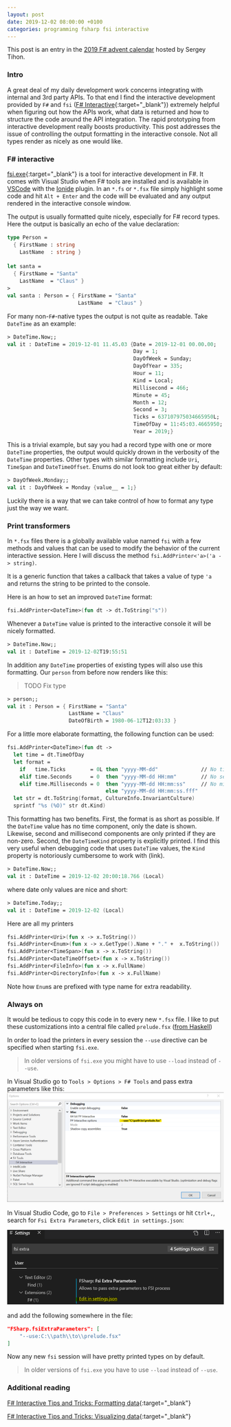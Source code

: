 ```yaml
---
layout: post
date: 2019-12-02 08:00:00 +0100
categories: programming fsharp fsi interactive
---
```


This post is an entry in the [2019 F# advent calendar](https://sergeytihon.com/2019/11/05/f-advent-calendar-in-english-2019/) hosted by Sergey Tihon.

### Intro

A great deal of my daily development work concerns integrating with internal and 3rd party APIs. To that end I find the interactive development provided by `F#` and `fsi` ([F# Interactive](https://docs.microsoft.com/en-us/dotnet/fsharp/tutorials/fsharp-interactive/){:target="_blank"}) extremely helpful when figuring out how the APIs work, what data is returned and how to structure the code around the API integration. The rapid prototyping from interactive development really boosts productivity. This post addresses the issue of controlling the output formatting in the interactive console. Not all types render as nicely as one would like.

### F# interactive

[fsi.exe](https://docs.microsoft.com/en-us/dotnet/fsharp/tutorials/fsharp-interactive/){:target="_blank"} is a tool for interactive development in F#. It comes with Visual Studio when F# tools are installed and is available in [VSCode](https://code.visualstudio.com/) with the [Ionide](http://ionide.io/) plugin. In an `*.fs` or `*.fsx` file simply highlight some code and hit `Alt + Enter` and the code will be evaluated and any output rendered in the interactive console window.

The output is usually formatted quite nicely, especially for F# record types. Here the output is basically an echo of the value declaration:

```fsharp
type Person =
  { FirstName : string
    LastName  : string }

let santa =
  { FirstName = "Santa"
    LastName  = "Claus" }
>
val santa : Person = { FirstName = "Santa"
                       LastName  = "Claus" }
```

For many non-`F#`-native types the output is not quite as readable. Take `DateTime` as an example:

```fsharp
> DateTime.Now;;
val it : DateTime = 2019-12-01 11.45.03 {Date = 2019-12-01 00.00.00;
                                         Day = 1;
                                         DayOfWeek = Sunday;
                                         DayOfYear = 335;
                                         Hour = 11;
                                         Kind = Local;
                                         Millisecond = 466;
                                         Minute = 45;
                                         Month = 12;
                                         Second = 3;
                                         Ticks = 637107975034665950L;
                                         TimeOfDay = 11:45:03.4665950;
                                         Year = 2019;}
```
This is a trivial example, but say you had a record type with one or more `DateTime` properties, the output would quickly drown in the verbosity of the `DateTime` properties. Other types with similar formatting include `Uri`, `TimeSpan` and `DateTimeOffset`. Enums do not look too great either by default:
```fsharp
> DayOfWeek.Monday;;
val it : DayOfWeek = Monday {value__ = 1;}
```
Luckily there is a way that we can take control of how to format any type just the way we want.

### Print transformers
In `*.fsx` files there is a globally available value named `fsi` with a few methods and values that can be used to modify the behavior of the current interactive session. Here I will discuss the method `fsi.AddPrinter<'a>('a -> string)`.

It is a generic function that takes a callback that takes a value of type `'a` and returns the string to be printed to the console.

Here is an how to set an improved `DateTime` format:
```fsharp
fsi.AddPrinter<DateTime>(fun dt -> dt.ToString("s"))
```
Whenever a `DateTime` value is printed to the interactive console it will be nicely formatted.
```fsharp
> DateTime.Now;;
val it : DateTime = 2019-12-02T19:55:51
```

In addition any `DateTime` properties of existing types will also use this formatting. Our `person` from before now renders like this:

> TODO Fix type

```fsharp
> person;;
val it : Person = { FirstName = "Santa"
                    LastName = "Claus"
                    DateOfBirth = 1980-06-12T12:03:33 }
```
For a little more elaborate formatting, the following function can be used:
```fsharp
fsi.AddPrinter<DateTime>(fun dt ->
  let time = dt.TimeOfDay
  let format =
    if   time.Ticks        = 0L then "yyyy-MM-dd"              // No time component
    elif time.Seconds      = 0  then "yyyy-MM-dd HH:mm"        // No seconds
    elif time.Milliseconds = 0  then "yyyy-MM-dd HH:mm:ss"     // No milliseconds
                                else "yyyy-MM-dd HH:mm:ss.fff"
  let str = dt.ToString(format, CultureInfo.InvariantCulture)
  sprintf "%s (%O)" str dt.Kind)
```
This formatting has two benefits. First, the format is as short as possible. If the `DateTime` value has no time component, only the date is shown. Likewise, second and millisecond components are only printed if they are non-zero. Second, the `DateTimeKind` property is explicitly printed. I find this very useful when debugging code that uses `DateTime` values, the `Kind` property is notoriously cumbersome to work with (link). 

```fsharp
> DateTime.Now;;
val it : DateTime = 2019-12-02 20:00:18.766 (Local)
```
where date only values are nice and short:
```fsharp
> DateTime.Today;;
val it : DateTime = 2019-12-02 (Local)
```

Here are all my printers

```fsharp
fsi.AddPrinter<Uri>(fun x -> x.ToString())
fsi.AddPrinter<Enum>(fun x -> x.GetType().Name + "." +  x.ToString())
fsi.AddPrinter<TimeSpan>(fun x -> x.ToString())
fsi.AddPrinter<DateTimeOffset>(fun x -> x.ToString())
fsi.AddPrinter<FileInfo>(fun x -> x.FullName)
fsi.AddPrinter<DirectoryInfo>(fun x -> x.FullName)
```

Note how `Enum`s are prefixed with type name for extra readability.

### Always on
It would be tedious to copy this code in to every new `*.fsx` file. I like to put these customizations into a central file called `prelude.fsx` ([from Haskell](https://wiki.haskell.org/Prelude))

In order to load the printers in every session the `--use` directive can be specified when starting `fsi.exe`.

> In older versions of `fsi.exe` you might have to use `--load` instead of `--use`.

In Visual Studio go to `Tools > Options > F# Tools` and pass extra parameters like this:
![Visual Studio Prelude](/assets/path_to_prelude_visual_studio.png "Visual Studio Prelude")

In Visual Studio Code, go to `File > Preferences > Settings` or hit `Ctrl+,`, search for `Fsi Extra Parameters`, click `Edit in settings.json`:

![Ionide settings](/assets/ionide_settings.png "Visual Studio Prelude")

and add the following somewhere in the file:
```json
"FSharp.fsiExtraParameters": [
    "--use:C:\\path\\to\\prelude.fsx"
]
```
Now any new `fsi` session will have pretty printed types on by default.

> In older versions of `fsi.exe` you have to use `--load` instead of `--use`.


### Additional reading
[F# Interactive Tips and Tricks: Formatting data](https://blogs.msdn.microsoft.com/dsyme/2010/01/08/f-interactive-tips-and-tricks-formatting-data-using-addprinter-addprinttransformer-and-a-in-sprintfprintffprintf/){:target="_blank"}

[F# Interactive Tips and Tricks: Visualizing data](https://blogs.msdn.microsoft.com/dsyme/2010/01/08/f-interactive-tips-and-tricks-visualizing-data-in-a-grid/){:target="_blank"}

